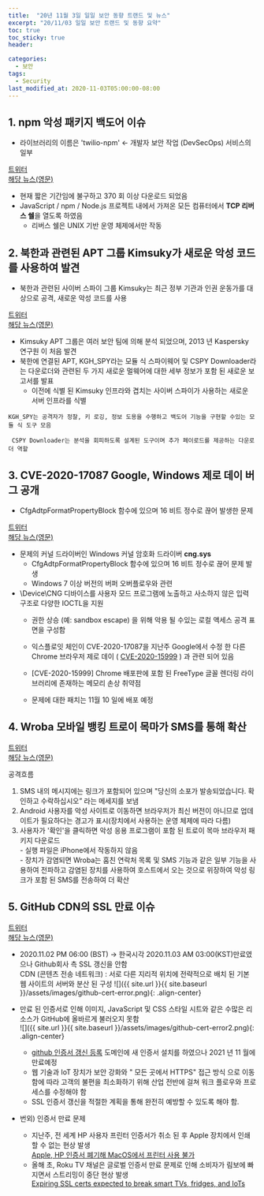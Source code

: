 ```yaml
---
title:  "20년 11월 3일 일일 보안 동향 트랜드 및 뉴스"
excerpt: "20/11/03 일일 보안 트랜드 및 동향 요약"
toc: true
toc_sticky: true
header:

categories:
  - 보안
tags:
  - Security
last_modified_at: 2020-11-03T05:00:00-08:00
---
```



## 1. npm 악성 패키지 백도어 이슈
- 라이브러리의 이름은 'twilio-npm' ← 개발자 보안 작업 (DevSecOps) 서비스의 일부   

[트위터](https://twitter.com/ZDNet/status/1323354641510313985)    
[해당 뉴스(영문)](https://www.zdnet.com/article/malicious-npm-package-opens-backdoors-on-programmers-computers/)    
- 현재 짧은 기간임에 불구하고 370 회 이상 다운로드 되었음
- JavaScript / npm / Node.js 프로젝트 내에서 가져온 모든 컴퓨터에서 **TCP 리버스 쉘**을 열도록 하였음
  - 리버스 쉘은 UNIX 기반 운영 체제에서만 작동  
    

## 2. 북한과 관련된 APT 그룹 Kimsuky가 새로운 악성 코드를 사용하여 발견
- 북한과 관련된 사이버 스파이 그룹 Kimsuky는 최근 정부 기관과 인권 운동가를 대상으로 공격, 새로운 악성 코드를 사용  
  
[트위터](https://twitter.com/modernnetsec/status/1323312971196628994)  
[해당 뉴스(영문)](https://modernnetsec.io/north-korea-linked-apt-group-kimsuky-spotted-using-new-malware/)   
  
- Kimsuky APT 그룹은 여러 보안 팀에 의해 분석 되었으며, 2013 년 Kaspersky 연구원 이 처음 발견
- 북한에 연결된 APT, KGH_SPY라는 모듈 식 스파이웨어 및 CSPY Downloader라는 다운로더와 관련된 두 가지 새로운 멀웨어에 대한 세부 정보가 포함 된 새로운 보고서를 발표
  - 이전에 식별 된 Kimsuky 인프라와 겹치는 사이버 스파이가 사용하는 새로운 서버 인프라를 식별
```
KGH_SPY는 공격자가 정찰, 키 로깅, 정보 도용을 수행하고 백도어 기능을 구현할 수있는 모듈 식 도구 모음
```
```
 CSPY Downloader는 분석을 회피하도록 설계된 도구이며 추가 페이로드를 제공하는 다운로더 역할
```
    
## 3. CVE-2020-17087 Google, Windows 제로 데이 버그 공개
- CfgAdtpFormatPropertyBlock 함수에 있으며 16 비트 정수로 끊어 발생한 문제  

[트위터](https://twitter.com/securetia/status/1323365229460377605)  
[해당 뉴스(영문)](https://thehackernews.com/2020/11/warning-google-discloses-windows-zero.html?m=1#click=https://t.co/tgtxsM9N2u)  
  
- 문제의 커널 드라이버인 Windows 커널 암호화 드라이버 **cng.sys**   
  - CfgAdtpFormatPropertyBlock 함수에 있으며 16 비트 정수로 끊어 문제 발생    
  - Windows 7 이상 버전의 버퍼 오버플로우와 관련  
- \Device\CNG 디바이스를 사용자 모드 프로그램에 노출하고 사소하지 않은 입력 구조로 다양한 IOCTL을 지원  
  - 권한 상승 (예: sandbox escape) 을 위해 악용 될 수있는 로컬 액세스 공격 표면을 구성함
  - 익스플로잇 체인이 CVE-2020-17087을 지난주 Google에서 수정 한 다른 Chrome 브라우저 제로 데이 ( [CVE-2020-15999](https://twitter.com/benhawkes/status/1318640422571266048?ref_src=twsrc%5Etfw%7Ctwcamp%5Etweetembed%7Ctwterm%5E1318640422571266048%7Ctwgr%5Eshare_3&ref_url=https%3A%2F%2Fcybersecuritynews.com%2Fnew-chrome-0-day-bug%2F) ) 과 관련 되어 있음
  - [CVE-2020-15999] Chrome 배포판에 포함 된 FreeType 글꼴 렌더링 라이브러리에 존재하는 메모리 손상 취약점
  
  - 문제에 대한 패치는 11월 10 일에 배포 예정

## 4. Wroba 모바일 뱅킹 트로이 목마가 SMS를 통해 확산

[트위터](https://twitter.com/RisingCyberLLC/status/1323377856005738496)  
[해당 뉴스(영문)](https://threatpost.com/wroba-mobile-banking-trojan-spreads-us/160785/?utm_content=buffer27177&utm_medium=social&utm_source=twitter.com&utm_campaign=buffer)  

공격흐름   
  1. SMS 내의 메시지에는 링크가 포함되어 있으며 "당신의 소포가 발송되었습니다. 확인하고 수락하십시오” 라는 메세지를 보냄  
  2. Android 사용자를 악성 사이트로 이동하면 브라우저가 최신 버전이 아니므로 업데이트가 필요하다는 경고가 표시(장치에서 사용하는 운영 체제에 따라 다름)  
  3. 사용자가 '확인'을 클릭하면 악성 응용 프로그램이 포함 된 트로이 목마 브라우저 패키지 다운로드  
    - 실행 파일은 iPhone에서 작동하지 않음  
    - 장치가 감염되면 Wroba는 훔친 연락처 목록 및 SMS 기능과 같은 일부 기능을 사용하여 전파하고 감염된 장치를 사용하여 호스트에서 오는 것으로 위장하여 악성 링크가 포함 된 SMS를 전송하여 더 확산  
    

## 5. GitHub CDN의 SSL 만료 이슈
[트위터](https://twitter.com/Gurgling_MrD/status/1323395864212234245)  
[해당 뉴스(영문)](https://www.bleepingcomputer.com/news/security/github-breaks-site-layout-after-forgetting-to-renew-certificate/)   

- 2020.11.02  PM 06:00 (BST)  → 한국시각 2020.11.03 AM 03:00(KST)만료였으나 Github회사 측 SSL 갱신을 안함   
   CDN (콘텐츠 전송 네트워크) : 서로 다른 지리적 위치에 전략적으로 배치 된 기본 웹 사이트의 서버와 분산 된 구성
 ![]({{ site.url }}{{ site.baseurl }}/assets/images/github-cert-error.png){: .align-center}   

- 만료 된 인증서로 인해 이미지, JavaScript 및 CSS 스타일 시트와 같은 수많은 리소스가 GitHub에 올바르게 불러오지 못함  
![]({{ site.url }}{{ site.baseurl }}/assets/images/github-cert-error2.png){: .align-center}  
  - [github 인증서 갱신 등록](http://github.githubassets.com/) 도메인에 새 인증서 설치를 하였으나 2021 년 11 월에 만료예정  
  - 웹 기술과 IoT 장치가 보안 강화와 " 모든 곳에서 HTTPS" 접근 방식 으로 이동함에 따라 고객의 불편을 최소화하기 위해 산업 전반에 걸쳐 워크 플로우와 프로세스를 수정해야 함  
  - SSL 인증서 갱신을 적절한 계획을 통해 완전히 예방할 수 있도록 해야 함.

- 번외) 인증서 만료 문제  
  - 지난주, 전 세계 HP 사용자 프린터 인증서가 취소 된 후 Apple 장치에서 인쇄 할 수 없는 현상 발생  
  [Apple, HP 인증서 폐기해 MacOS에서 프린터 사용 불가](https://blog.alyac.co.kr/3335)
  - 올해 초, Roku TV 채널은 글로벌 인증서 만료 문제로 인해 소비자가 림보에 빠지면서 스트리밍이 중단 현상 발생  
  [Expiring SSL certs expected to break smart TVs, fridges, and IoTs](https://www.bleepingcomputer.com/news/security/expiring-ssl-certs-expected-to-break-smart-tvs-fridges-and-iots/)
